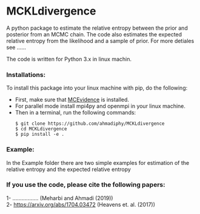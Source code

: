 # MCKLdivergence
A python package to estimate the relative entropy between the prior and posterior from an MCMC chain.
The code also estimates the expected relative entropy from the likelihood and a sample of prior.
For more detiales see ......

The code is written for Python 3.x in linux machin.

### Installations:
To install this package into your linux machine with pip, do the following:
+ First, make sure that [MCEvidence](https://github.com/yabebalFantaye/MCEvidence) is installed.
+ For parallel mode install mpi4py and openmpi in your linux machine.
+ Then in a terminal, run the following commands:
     ```
     $ git clone https://github.com/ahmadiphy/MCKLdivergence
     $ cd MCKLdivergence
     $ pip install -e .
     ```


### Example:
In the Example folder there are two simple examples for estimation of the relative entropy and the expected relative entropy 



### If you use the code, please cite the following papers:
1- ................. (Meharbi and Ahmadi (2019))  
2- https://arxiv.org/abs/1704.03472 (Heavens et. al. (2017))

